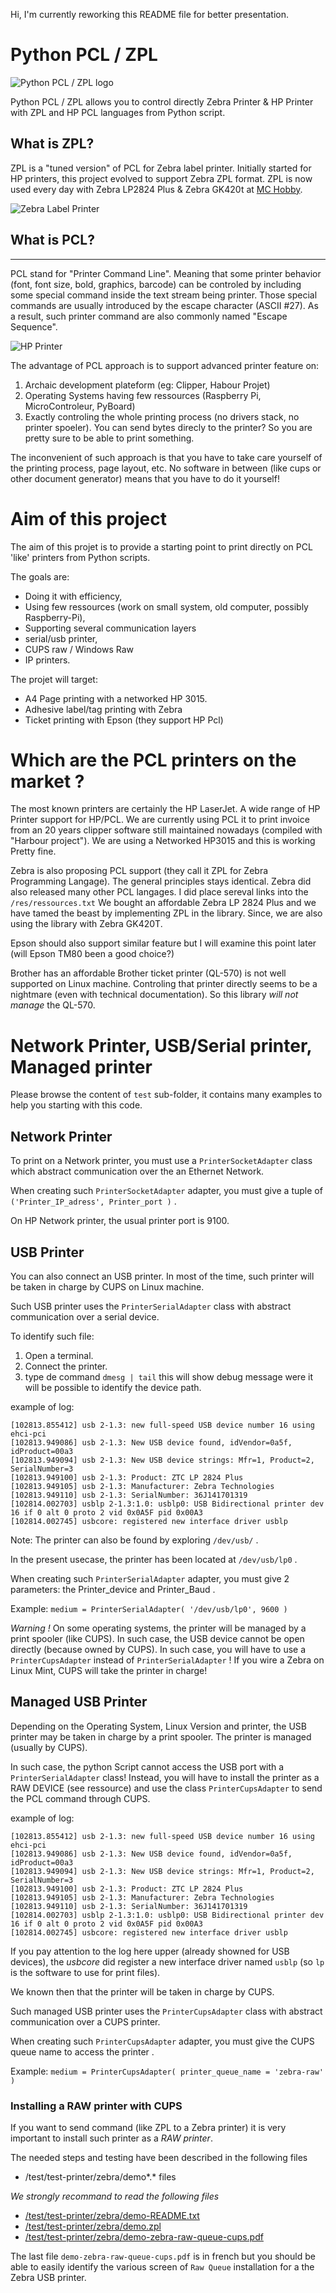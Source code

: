 Hi, I'm currently reworking this README file for better presentation.

# Python PCL / ZPL
![Python PCL / ZPL logo](res/logo/PythonPcl-480px.png)

Python PCL / ZPL allows you to control directly Zebra Printer & HP Printer with ZPL and HP PCL languages from Python script.

## What is ZPL?
ZPL is a "tuned version" of PCL for Zebra label printer. Initially started for HP printers, this project evolved to support Zebra ZPL format. ZPL is now used every day with Zebra LP2824 Plus & Zebra GK420t at [MC Hobby](https://shop.mchobby.be).

![Zebra Label Printer](res/images/zebra-GK420T.png)

## What is PCL?
------------
PCL stand for "Printer Command Line". Meaning that some printer behavior (font, font size, bold, graphics, barcode) can be controled by including some special command inside the text stream being printer. Those special commands are usually introduced by the escape character (ASCII #27). As a result, such printer command are also commonly named "Escape Sequence".  

![HP Printer](res/images/hp-pcl.png)

The advantage of PCL approach is to support advanced printer feature on:
1) Archaic development plateform (eg: Clipper, Habour Projet)
2) Operating Systems having few ressources (Raspberry Pi, MicroControleur, PyBoard)
3) Exactly controling the whole printing process (no drivers stack, no printer spoeler). You can send bytes direcly to the printer? So you are pretty sure to be able to print something.

The inconvenient of such approach is that you have to take care yourself of the printing process, page layout, etc. No software in between (like cups or other document generator) means that you have to do it yourself!     

# Aim of this project
The aim of this projet is to provide a starting point to print directly on PCL 'like' printers from Python scripts.

The goals are:
* Doing it with efficiency,
* Using few ressources (work on  small system, old computer, possibly Raspberry-Pi),
* Supporting several communication layers
 * serial/usb printer,
 * CUPS raw / Windows Raw
 * IP printers.

The projet will target:
* A4 Page printing with a networked HP 3015.
* Adhesive label/tag printing with Zebra
* Ticket printing with Epson (they support HP Pcl)  


# Which are the PCL printers on the market ?

The most known printers are certainly the HP LaserJet.
A wide range of HP Printer support for HP/PCL. We are currently using PCL it to print invoice from an 20 years clipper software still maintained nowadays (compiled with "Harbour project"). We are using a Networked HP3015 and this is working Pretty fine.

Zebra is also proposing PCL support (they call it ZPL for Zebra Programming Langage). The general principles stays identical. Zebra did also released many other PCL langages. I did place sereval links into the `/res/ressources.txt`
We bought an affordable Zebra LP 2824 Plus and we have tamed the beast by implementing ZPL in the library. Since, we are also using the library with Zebra GK420T.

Epson should also support similar feature but I will examine this point later (will Epson TM80 been a good choice?)

Brother has an affordable Brother ticket printer (QL-570) is not well supported on Linux machine. Controling that printer directly seems to be a nightmare (even with technical documentation). So this library _will not manage_ the QL-570.

# Network Printer, USB/Serial printer, Managed printer

Please browse the content of `test` sub-folder, it contains many examples to
help you starting with this code.

## Network Printer
To print on a Network printer, you must use a `PrinterSocketAdapter` class which
abstract communication over the an Ethernet Network.

When creating such `PrinterSocketAdapter` adapter, you must give a tuple of `('Printer_IP_adress', Printer_port )` .

On HP Network printer, the usual printer port is 9100.

## USB Printer
You can also connect an USB printer. In most of the time, such printer will be taken in charge by CUPS on Linux machine.

Such USB printer uses the `PrinterSerialAdapter` class with abstract communication over a serial device.  

To identify such file:
1. Open a terminal.
2. Connect the printer.
3. type de command `dmesg | tail` this will show debug message were it will be possible to identify the device path.

example of log:
```
[102813.855412] usb 2-1.3: new full-speed USB device number 16 using ehci-pci
[102813.949086] usb 2-1.3: New USB device found, idVendor=0a5f, idProduct=00a3
[102813.949094] usb 2-1.3: New USB device strings: Mfr=1, Product=2, SerialNumber=3
[102813.949100] usb 2-1.3: Product: ZTC LP 2824 Plus
[102813.949105] usb 2-1.3: Manufacturer: Zebra Technologies
[102813.949110] usb 2-1.3: SerialNumber: 36J141701319
[102814.002703] usblp 2-1.3:1.0: usblp0: USB Bidirectional printer dev 16 if 0 alt 0 proto 2 vid 0x0A5F pid 0x00A3
[102814.002745] usbcore: registered new interface driver usblp
```
Note: The printer can also be found by exploring `/dev/usb/` .

In the present usecase, the printer has been located at `/dev/usb/lp0` .

When creating such `PrinterSerialAdapter` adapter, you must give 2 parameters: the Printer_device and Printer_Baud .

Example: `medium = PrinterSerialAdapter( '/dev/usb/lp0', 9600 )`

_Warning !_ On some operating systems, the printer will be managed by a print spooler (like CUPS).
In such case, the USB device cannot be open directly (because owned by CUPS).
In such case, you will have to use a `PrinterCupsAdapter` instead of `PrinterSerialAdapter` !
If you wire a Zebra on Linux Mint, CUPS will take the printer in charge!

## Managed USB Printer
Depending on the Operating System, Linux Version and printer, the USB printer may be taken
in charge by a print spooler. The printer is managed (usually by CUPS).

In such case, the python Script cannot access the USB port with a `PrinterSerialAdapter` class!
Instead, you will have to install the printer as a RAW DEVICE (see ressource) and use
the class `PrinterCupsAdapter` to send the PCL command through CUPS.

example of log:
```
[102813.855412] usb 2-1.3: new full-speed USB device number 16 using ehci-pci
[102813.949086] usb 2-1.3: New USB device found, idVendor=0a5f, idProduct=00a3
[102813.949094] usb 2-1.3: New USB device strings: Mfr=1, Product=2, SerialNumber=3
[102813.949100] usb 2-1.3: Product: ZTC LP 2824 Plus
[102813.949105] usb 2-1.3: Manufacturer: Zebra Technologies
[102813.949110] usb 2-1.3: SerialNumber: 36J141701319
[102814.002703] usblp 2-1.3:1.0: usblp0: USB Bidirectional printer dev 16 if 0 alt 0 proto 2 vid 0x0A5F pid 0x00A3
[102814.002745] usbcore: registered new interface driver usblp
```

If you pay attention to the log here upper (already showned for USB devices), the _usbcore_ did register a new interface driver
named `usblp` (so `lp` is the software to use for print files).

We known then that the printer will be taken in charge by CUPS.

Such managed USB printer uses the `PrinterCupsAdapter` class with abstract communication over a CUPS printer.  

When creating such `PrinterCupsAdapter` adapter, you must give the CUPS queue name to access the printer .

Example: `medium = PrinterCupsAdapter( printer_queue_name = 'zebra-raw' )`

### Installing a RAW printer with CUPS
If you want to send command (like ZPL to a Zebra printer) it is very important to install such printer as a _RAW printer_.

The needed steps and testing have been described in the following files
* /test/test-printer/zebra/demo*.* files

_We strongly recommand to read the following files_
* [/test/test-printer/zebra/demo-README.txt](test/test-printer/zebra/demo-README.txt)
* [/test/test-printer/zebra/demo.zpl](test/test-printer/zebra/demo.zpl)
* [/test/test-printer/zebra/demo-zebra-raw-queue-cups.pdf](test/test-printer/zebra/demo-zebra-raw-queue-cups.pdf)

The last file `demo-zebra-raw-queue-cups.pdf` is in french but you should be able
to easily identify the various screen of `Raw Queue` installation for a the Zebra USB printer.
